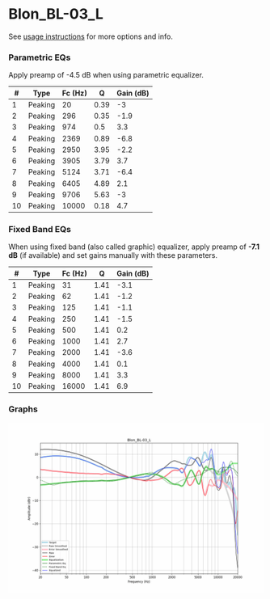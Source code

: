 # Blon_BL-03_L
See [usage instructions](https://github.com/jaakkopasanen/AutoEq#usage) for more options and info.

### Parametric EQs
Apply preamp of -4.5 dB when using parametric equalizer.

|   # | Type    |   Fc (Hz) |    Q |   Gain (dB) |
|-----|---------|-----------|------|-------------|
|   1 | Peaking |        20 | 0.39 |        -3   |
|   2 | Peaking |       296 | 0.35 |        -1.9 |
|   3 | Peaking |       974 | 0.5  |         3.3 |
|   4 | Peaking |      2369 | 0.89 |        -6.8 |
|   5 | Peaking |      2950 | 3.95 |        -2.2 |
|   6 | Peaking |      3905 | 3.79 |         3.7 |
|   7 | Peaking |      5124 | 3.71 |        -6.4 |
|   8 | Peaking |      6405 | 4.89 |         2.1 |
|   9 | Peaking |      9706 | 5.63 |        -3   |
|  10 | Peaking |     10000 | 0.18 |         4.7 |

### Fixed Band EQs
When using fixed band (also called graphic) equalizer, apply preamp of **-7.1 dB** (if available) and set gains manually with these parameters.

|   # | Type    |   Fc (Hz) |    Q |   Gain (dB) |
|-----|---------|-----------|------|-------------|
|   1 | Peaking |        31 | 1.41 |        -3.1 |
|   2 | Peaking |        62 | 1.41 |        -1.2 |
|   3 | Peaking |       125 | 1.41 |        -1.1 |
|   4 | Peaking |       250 | 1.41 |        -1.5 |
|   5 | Peaking |       500 | 1.41 |         0.2 |
|   6 | Peaking |      1000 | 1.41 |         2.7 |
|   7 | Peaking |      2000 | 1.41 |        -3.6 |
|   8 | Peaking |      4000 | 1.41 |         0.1 |
|   9 | Peaking |      8000 | 1.41 |         3.3 |
|  10 | Peaking |     16000 | 1.41 |         6.9 |

### Graphs
![](./Blon_BL-03_L.png)
